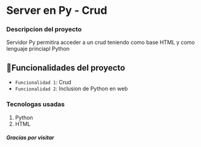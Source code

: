<h1> Server en Py - Crud</h1>
<h3> Descripcion del proyecto</h3>
<p>Servidor Py permitira acceder a un crud teniendo como base HTML y como lenguaje princiapl Python</p>

## :hammer:Funcionalidades del proyecto

- `Funcionalidad 1`: Crud
- `Funcionalidad 2`: Inclusion de Python en web

<h3>Tecnologas usadas</h3>

1. Python
2. HTML

  
<h5> Gracias por visitar</h5>
